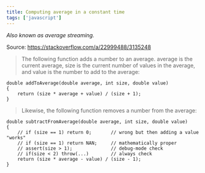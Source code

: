 ```yaml
---
title: Computing average in a constant time
tags: ['javascript']
---
```


_Also known as average streaming._

Source: https://stackoverflow.com/a/22999488/3135248

> The following function adds a number to an average. average is the current average, size is the current number of values in the average, and value is the number to add to the average:

```
double addToAverage(double average, int size, double value)
{
    return (size * average + value) / (size + 1);
}
```

> Likewise, the following function removes a number from the average:

```
double subtractFromAverage(double average, int size, double value)
{
    // if (size == 1) return 0;       // wrong but then adding a value "works"
    // if (size == 1) return NAN;     // mathematically proper
    // assert(size > 1);              // debug-mode check
    // if(size < 2) throw(...)        // always check
    return (size * average - value) / (size - 1);
}
```
